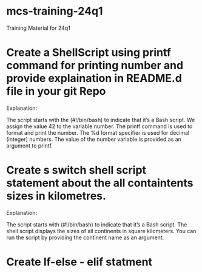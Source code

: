 # mcs-training-24q1
Training  Material for 24q1

# Create a ShellScript using printf command for printing number and provide explaination in README.d file in your git Repo

Explanation:

The script starts with the (#!/bin/bash) to indicate that it’s a Bash script.
We assign the value 42 to the variable number.
The printf command is used to format and print the number. The %d format specifier is used for decimal (integer) numbers.
The value of the number variable is provided as an argument to printf.

# Create s switch shell script  statement  about the all containtents sizes in kilometres.

Explanation: 

The script starts with (#!/bin/bash) to indicate that it’s a Bash script.
The shell script displays the sizes of all continents in square kilometers. You can run the script by providing the continent name as an argument.


# Create If-else - elif statment

